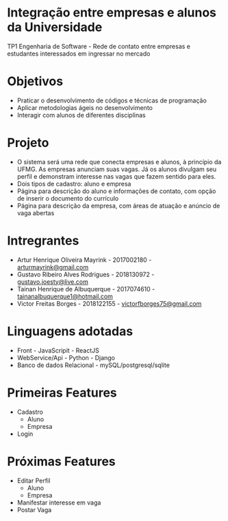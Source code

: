# Integração entre empresas e alunos da Universidade
TP1 Engenharia de Software - Rede de contato entre empresas e estudantes interessados em ingressar no mercado

# Objetivos
* Praticar o desenvolvimento de códigos e técnicas de programação
* Aplicar metodologias ágeis no desenvolvimento
* Interagir com alunos de diferentes disciplinas

# Projeto
* O sistema será uma rede que conecta empresas e alunos, à princípio da UFMG. As empresas anunciam suas vagas. Já os alunos divulgam seu perfil e demonstram interesse nas vagas que fazem sentido para eles.
* Dois tipos de cadastro: aluno e empresa
* Página para descrição do aluno e informações de contato, com opção de inserir o documento do currículo
* Página para descrição da empresa, com áreas de atuação e anúncio de vaga abertas

# Intregrantes
* Artur Henrique Oliveira Mayrink - 2017002180 - arturmayrink@gmail.com
* Gustavo Ribeiro Alves Rodrigues - 2018130972 - gustavo.joesty@live.com
* Tainan Henrique de Albuquerque - 2017074610 - tainanalbuquerque1@hotmail.com
* Victor Freitas Borges - 2018122155 - victorfborges75@gmail.com

# Linguagens adotadas
* Front - JavaScripit - ReactJS
* WebService/Api - Python - Django
* Banco de dados Relacional - mySQL/postgresql/sqlite

# Primeiras Features
* Cadastro
  - Aluno
  - Empresa
* Login

# Próximas Features
* Editar Perfil
  - Aluno
  - Empresa
* Manifestar interesse em vaga
* Postar Vaga
